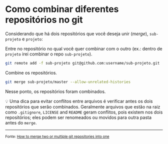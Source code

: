 # Como combinar diferentes repositórios no git

Considerando que há dois repositórios que você deseja unir (*merge*), `sub-projeto` e `projeto`:

Entre no repositório no qual você quer combinar com o outro (ex.: dentro de `projeto` irei combinar o repo `sub-projeto`).

``` bash
git remote add -f sub-projeto git@github.com:username/sub-projeto.git
```

Combine os repositórios.

``` bash
git merge sub-projeto/master --allow-unrelated-histories
```

Nesse ponto, os repositórios foram combinados.

:bulb: Uma dica para evitar conflitos entre arquivos é verificar antes os dois repositórios que serão combinados. Geralmente arquivos que estão na raiz como `.gitignore`, `LICENSE` and `README` geram conflitos, pois existem nos dois repositórios; eles podem ser renomeados ou movidos para outra pasta antes do `merge`.

---

<small>Fonte: [How to merge two or multiple git repositories into one](https://medium.com/altcampus/how-to-merge-two-or-multiple-git-repositories-into-one-9f8a5209913f)<small>
